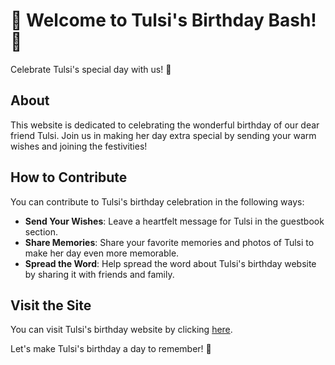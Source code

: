 # 🎉 Welcome to Tulsi's Birthday Bash! 🎂

Celebrate Tulsi's special day with us! 🥳



## About

This website is dedicated to celebrating the wonderful birthday of our dear friend Tulsi. Join us in making her day extra special by sending your warm wishes and joining the festivities!

## How to Contribute

You can contribute to Tulsi's birthday celebration in the following ways:

- **Send Your Wishes**: Leave a heartfelt message for Tulsi in the guestbook section.
- **Share Memories**: Share your favorite memories and photos of Tulsi to make her day even more memorable.
- **Spread the Word**: Help spread the word about Tulsi's birthday website by sharing it with friends and family.

## Visit the Site

You can visit Tulsi's birthday website by clicking [here](https://tulsi-birthday.netlify.app/).

Let's make Tulsi's birthday a day to remember! 🎈
